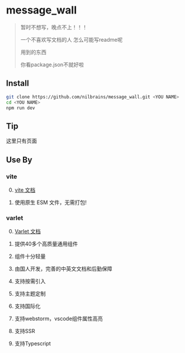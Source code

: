# message_wall

> 暂时不想写，晚点不上！！！
>
> 一个不喜欢写文档的人 怎么可能写readme呢
>
> 用到的东西
>
> 你看package.json不就好啦
>

## Install

```bash
git clone https://github.com/nilbrains/message_wall.git <YOU NAME>
cd <YOU NAME>
npm run dev
```

## Tip

这里只有页面

## Use By

### **vite**

0. [vite 文档](https://cn.vitejs.dev/)

1. 使用原生 ESM 文件，无需打包!

### **varlet**

0. [Varlet 文档](https://varlet.gitee.io/varlet-ui/#/zh-CN/home)

1. 提供40多个高质量通用组件

2. 组件十分轻量

3. 由国人开发，完善的中英文文档和后勤保障

4. 支持按需引入

5. 支持主题定制

6. 支持国际化

7. 支持webstorm，vscode组件属性高亮

8. 支持SSR

9. 支持Typescript
